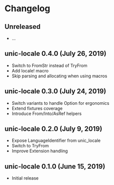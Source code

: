 # Changelog

## Unreleased

  - …

## unic-locale 0.4.0 (July 26, 2019)

  - Switch to FromStr instead of TryFrom
  - Add locale! macro
  - Skip parsing and allocating when using macros

## unic-locale 0.3.0 (July 24, 2019)

  - Switch variants to handle Option for ergonomics
  - Extend fixtures coverage
  - Introduce From/Into/AsRef helpers

## unic-locale 0.2.0 (July 9, 2019)

  - Expose LanguageIdentifier from unic_locale
  - Switch to TryFrom
  - Improve Extension handling

## unic-locale 0.1.0 (June 15, 2019)

  - Initial release
